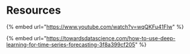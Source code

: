 # Resources

{% embed url="https://www.youtube.com/watch?v=wqQKFu41FIw" %}

{% embed url="https://towardsdatascience.com/how-to-use-deep-learning-for-time-series-forecasting-3f8a399cf205" %}



